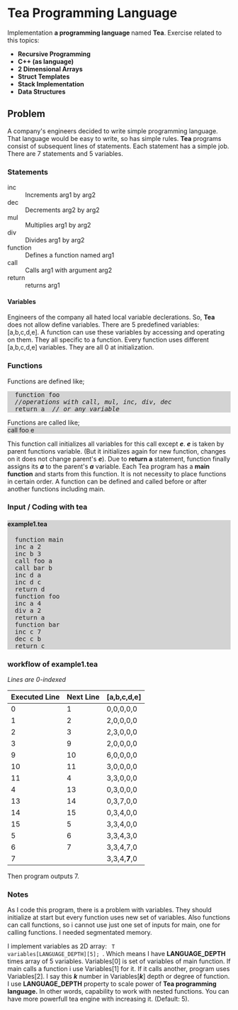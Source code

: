 # Tea Programming Language
Implementation <strong> a programming language </strong> named <strong>Tea</strong>. Exercise related to this topics:
<ul>
  <li><strong>Recursive Programming</strong></li>
  <li><strong>C++ (as language)</strong></li>
  <li><strong>2 Dimensional Arrays</strong></li>
  <li><strong>Struct Templates</strong></li>
  <li><strong>Stack Implementation</strong></li>
  <li><strong>Data Structures</strong></li>
</ul>

## Problem
A company's engineers decided to write simple programming language. That language would be easy to write, so has simple rules. <b>Tea</b> programs consist of subsequent lines of statements. Each statement has a simple job. There are 7 statements and 5 variables.

### Statements
<dl>
  <dt>inc</dt>
  <dd>Increments arg1 by arg2</dd>
  <dt>dec</dt>
  <dd>Decrements arg2 by arg2</dd>
  <dt>mul</dt>
  <dd>Multiplies arg1 by arg2</dd>
  <dt>div</dt>
  <dd>Divides arg1 by arg2</dd>
  <dt>function</dt>
  <dd>Defines a function named arg1</dd>
  <dt>call</dt>
  <dd>Calls arg1 with argument arg2</dd>
  <dt>return</dt>
  <dd>returns arg1</dd>
</dl>

#### Variables
Engineers of the company all hated local variable declerations. So, <b>Tea</b> does not allow define variables. There are 5 predefined variables: [a,b,c,d,e]. A function can use these variables by accessing and operating on them. They all specific to a function. Every function uses different [a,b,c,d,e] variables. They are all 0 at initialization.

### Functions
Functions are defined like;
<div style="background-color: lightgrey"><pre>
  function foo
  <em>//operations with call, mul, inc, div, dec</em>
  return a <em> // or any variable </em>
</pre></div>
Functions are called like;

<div style="background-color: lightgrey">
call foo e
</div>

This function call initializes all variables for this call except <b><em>e</em></b>. <b><em>e</em></b> is taken by parent functions variable. (But it initializes again for new function, changes on it does not change parent's <b><em>e</em></b>). Due to <b>return a</b> statement, function finally assigns its <b><em>a</em></b> to the parent's <b><em>a</em></b> variable.
Each Tea program has a <strong>main function</strong> and starts from this function. It is not necessity to place functions in certain order. A function can be defined and called before or after another functions including main.

### Input / Coding with tea
<div style="background-color: lightgrey">

#### example1.tea
<pre>
  function main
  inc a 2
  inc b 3
  call foo a
  call bar b
  inc d a
  inc d c
  return d
  function foo
  inc a 4
  div a 2
  return a
  function bar
  inc c 7
  dec c b
  return c
</pre></div>

### workflow of example1.tea

<em>Lines are 0-indexed</em>
<table>
  <thead>
    <th>Executed Line</th>
    <th>Next Line</th>
    <th>[a,b,c,d,e]</th>
  </thead>
  <tr>
    <td>0</td>
    <td>1</td>
    <td>0,0,0,0,0</td>
  </tr>
  <tr>
    <td>1</td>
    <td>2</td>
    <td>2,0,0,0,0</td>
  </tr>
  <tr>
    <td>2</td>
    <td>3</td>
    <td>2,3,0,0,0</td>
  </tr>
  <tr>
    <td>3</td>
    <td>9</td>
    <td>2,0,0,0,0</td>
  </tr>
  <tr>
    <td>9</td>
    <td>10</td>
    <td>6,0,0,0,0</td>
  </tr>
  <tr>
    <td>10</td>
    <td>11</td>
    <td>3,0,0,0,0</td>
  </tr>
  <tr>
    <td>11</td>
    <td>4</td>
    <td>3,3,0,0,0</td>
  </tr>
  <tr>
    <td>4</td>
    <td>13</td>
    <td>0,3,0,0,0</td>
  </tr>
  <tr>
    <td>13</td>
    <td>14</td>
    <td>0,3,7,0,0</td>
  </tr>
  <tr>
    <td>14</td>
    <td>15</td>
    <td>0,3,4,0,0</td>
  </tr>
  <tr>
    <td>15</td>
    <td>5</td>
    <td>3,3,4,0,0</td>
  </tr>
  <tr>
    <td>5</td>
    <td>6</td>
    <td>3,3,4,3,0</td>
  </tr>
  <tr>
    <td>6</td>
    <td>7</td>
    <td>3,3,4,7,0</td>
  </tr>
  <tr>
    <td>7</td>
    <td> </td>
    <td>3,3,4,<b>7</b>,0</td>
  </tr>
</table>
Then program outputs 7.

### Notes

As I code this program, there is a problem with variables. They should initialize at start but every function uses new set of variables. Also functions can call functions, so i cannot use just one set of inputs for main, one for calling functions. I needed segmentated memory.

I implement variables as 2D array: <code> T variables[LANGUAGE_DEPTH][5]; </code>. Which means I have <strong>LANGUAGE_DEPTH</strong> times array of 5 variables. Variables[0] is set of variables of main function. If main calls a function i use Variables[1] for it. If it calls another, program uses Variables[2]. I say this <b><em>k</em></b> number in Variables[<b><em>k</em></b>] depth or degree of function. I use <strong>LANGUAGE_DEPTH</strong> property to scale power of <strong>Tea programming language.</strong> In other words, capability to work with nested functions. You can have more powerfull tea engine with increasing it. (Default: 5).
